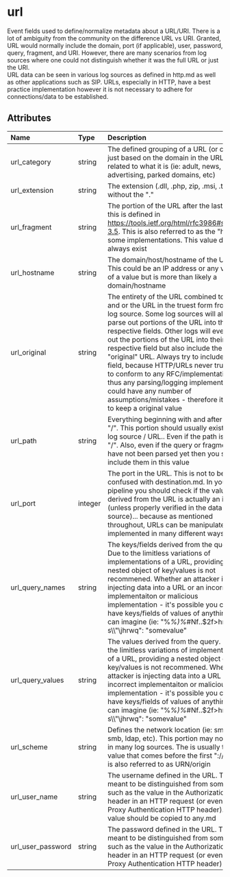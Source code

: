 # url

Event fields used to define/normalize metadata about a URL/URI. There is a lot of ambiguity from the community on the difference URL vs URI. Granted, URL would normally include the domain, port (if applicable), user, password, query, fragment, and URI.
However, there are many scenarios from log sources where one could not distinguish whether it was the full URL or just the URI.<br>
URL data can be seen in various log sources as defined in http.md as well as other applications such as SIP. URLs, especially in HTTP, have a best practice implementation however it is not necessary to adhere for connections/data to be established.

## Attributes

| Name | Type | Description | Sample Value |
|:---|:---|:---|:---|
 | url_category | string | The defined grouping of a URL (or could be just based on the domain in the URL) related to what it is (ie: adult, news, advertising, parked domains, etc) | ```Search Engines``` |
 | url_extension | string | The extension (.dll, .php, zip, .msi, .txt, etc) without the "." | ```php``` |
 | url_fragment | string | The portion of the URL after the last "#", this is defined in https://tools.ietf.org/html/rfc3986#section-3.5. This is also referred to as the "hash" in some implementations. This value does not always exist | ```````` |
 | url_hostname | string | The domain/host/hostname of the URL. This could be an IP address or any variation of a value but is more than likely a domain/hostname | ```google.com``` |
 | url_original | string | The entirety of the URL combined together and or the URL in the truest form from the log source. Some log sources will already parse out portions of the URL into their respective fields. Other logs will even parse out the portions of the URL into their respective field but also include the "original" URL. Always try to include this field, because HTTP/URLs never truly have to conform to any RFC/implementation and thus any parsing/logging implementation could have any number of assumptions/mistakes - therefore it is best to keep a original value | ```ftp://BigwheelPassword:BigwheelBobUser@google.com:8088/common/Current/client/search/greatsearch.php?hash=215696fc36392ca70f89228b98060afb%20processname=example.exe#gid=l1k4h``` |
 | url_path | string | Everything beginning with and after the first "/". This portion should usually exist in the log source / URL.. Even if the path is just "/". Also, even if the query or fragment have not been parsed yet then you still include them in this value | ```````` |
 | url_port | integer | The port in the URL. This is not to be confused with destination.md. In your ETL pipeline you should check if the value derived from the URL is actually an integer (unless properly verified in the data source)... because as mentioned throughout, URLs can be manipulated/mis-implemented in many different ways | ```8088``` |
 | url_query_names | string | The keys/fields derived from the query. Due to the limitless variations of implementations of a URL, providing a nested object of key/values is not recommened. Whether an attacker is injecting data into a URL or an incorrect implementaiton or malicious implementation - it's possible you could have keys/fields of values of anything you can imagine (ie: "%*%)%*#Nf..$2f>hr..n fa.fa s\\\\\"\\jhrwq": "somevalue" | ```[ "hash" , "processname" ]``` |
 | url_query_values | string | The values derived from the query. Due to the limitless variations of implementations of a URL, providing a nested object of key/values is not recommened. Whether an attacker is injecting data into a URL or an incorrect implementaiton or malicious implementation - it's possible you could have keys/fields of values of anything you can imagine (ie: "%*%)%*#Nf..$2f>hr..n fa.fa s\\\\\"\\jhrwq": "somevalue" | ```[ "215696fc36392ca70f89228b98060afb", "example.exe" ]``` |
 | url_scheme | string | Defines the network location (ie: smtp, ftp, smb, ldap, etc). This portion may not exist in many log sources. The is usually the value that comes before the first "://". This is also referred to as URN/origin | ```ftp``` |
 | url_user_name | string | The username defined in the URL. This is meant to be distinguished from something such as the value in the Authorization header in an HTTP request (or even the Proxy Authentication HTTP header). This value should be copied to any.md | ```BigwheelBobUser``` |
 | url_user_password | string | The password defined in the URL. This is meant to be distinguished from something such as the value in the Authorization header in an HTTP request (or even the Proxy Authentication HTTP header) | ```BigwheelPassword``` |
